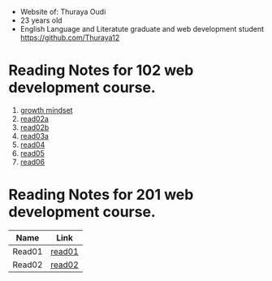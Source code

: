 * Website of: Thuraya Oudi
* 23 years old
*  English Language and Literatute graduate and web development student https://github.com/Thuraya12

# Reading Notes for 102 web development course.

1. [growth mindset](102/growthmindset.md)  
2. [read02a](102/read02a.md)
3. [read02b](102/read02b.md)
4. [read03a](102/read03a.md)
5. [read04](102/read04.md)
6. [read05](102/read05.md)
7. [read06](102/read06.md)


# Reading Notes for 201 web development course.
 | Name | Link |
| --- | ----------- |
| Read01 | [read01](201/read01.md)|
| Read02 | [read02](201/read02.md)|